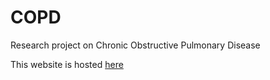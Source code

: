 # COPD

Research project on Chronic Obstructive Pulmonary Disease

This website is hosted <a href="https://danielhamen.github.io/COPD/" target="_blank">here</a>
